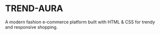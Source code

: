 # TREND-AURA
A modern fashion e-commerce platform built with HTML &amp; CSS for trendy and responsive shopping.
